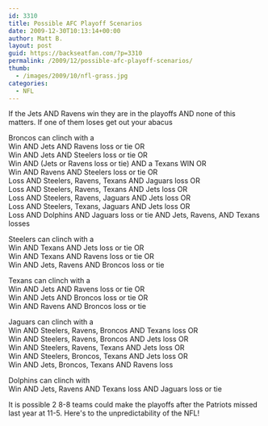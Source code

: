 ```yaml
---
id: 3310
title: Possible AFC Playoff Scenarios
date: 2009-12-30T10:13:14+00:00
author: Matt B.
layout: post
guid: https://backseatfan.com/?p=3310
permalink: /2009/12/possible-afc-playoff-scenarios/
thumb:
  - /images/2009/10/nfl-grass.jpg
categories:
  - NFL
---
```


<div class="entry">
  <p>
    If the Jets AND Ravens win they are in the playoffs AND none of this matters. If one of them loses get out your abacus
  </p>

  <p>
    Broncos can clinch with a<br /> Win AND Jets AND Ravens loss or tie OR<br /> Win AND Jets AND Steelers loss or tie OR<br /> Win AND (Jets or Ravens loss or tie) AND a Texans WIN OR<br /> Win AND Ravens AND Steelers loss or tie OR<br /> Loss AND Steelers, Ravens, Texans AND Jaguars loss OR<br /> Loss AND Steelers, Ravens, Texans AND Jets loss OR<br /> Loss AND Steelers, Ravens, Jaguars AND Jets loss OR<br /> Loss AND Steelers, Texans, Jaguars AND Jets loss OR<br /> Loss AND Dolphins AND Jaguars loss or tie AND Jets, Ravens, AND Texans losses
  </p>

  <p>
    Steelers can clinch with a<br /> Win AND Texans AND Jets loss or tie OR<br /> Win AND Texans AND Ravens loss or tie OR<br /> Win AND Jets, Ravens AND Broncos loss or tie
  </p>

  <p>
    Texans can clinch with a<br /> Win AND Jets AND Ravens loss or tie OR<br /> Win AND Jets AND Broncos loss or tie OR<br /> Win AND Ravens AND Broncos loss or tie
  </p>

  <p>
    Jaguars can clinch with a<br /> Win AND Steelers, Ravens, Broncos AND Texans loss OR<br /> Win AND Steelers, Ravens, Broncos AND Jets loss OR<br /> Win AND Steelers, Ravens, Texans AND Jets loss OR<br /> Win AND Steelers, Broncos, Texans AND Jets loss OR<br /> Win AND Jets, Broncos, Texans AND Ravens loss
  </p>

  <p>
    Dolphins can clinch with<br /> Win AND Jets, Ravens AND Texans loss AND Jaguars loss or tie
  </p>

  <p>
    It is possible 2 8-8 teams could make the playoffs after the Patriots missed last year at 11-5. Here's to the unpredictability of the NFL!
  </p>
</div>
